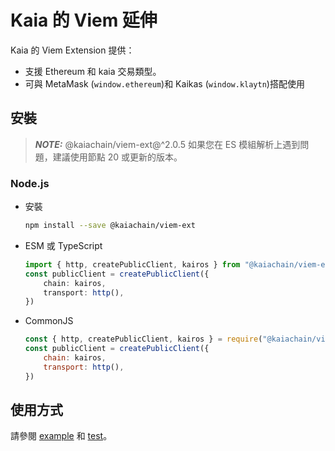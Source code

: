 # Kaia 的 Viem 延伸

Kaia 的 Viem Extension 提供：

 - 支援 Ethereum 和 kaia 交易類型。
 - 可與 MetaMask (`window.ethereum`)和 Kaikas (`window.klaytn`)搭配使用

## 安裝

> **_NOTE:_**
> @kaiachain/viem-ext@^2.0.5 如果您在 ES 模組解析上遇到問題，建議使用節點 20 或更新的版本。

### Node.js

 - 安裝
    ```sh
    npm install --save @kaiachain/viem-ext
    ```
 - ESM 或 TypeScript
    ```ts
    import { http, createPublicClient, kairos } from "@kaiachain/viem-ext";
    const publicClient = createPublicClient({
        chain: kairos,
        transport: http(),
    })
    ```
 - CommonJS
    ```js
    const { http, createPublicClient, kairos } = require("@kaiachain/viem-ext");
    const publicClient = createPublicClient({
        chain: kairos,
        transport: http(),
    })
    ```

## 使用方式

請參閱 [example](https://github.com/kaiachain/kaia-sdk/tree/main/viem-ext/examples) 和 [test](https://github.com/kaiachain/kaia-sdk/tree/main/viem-ext/tests)。
